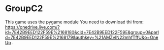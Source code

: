 # GroupC2
This game uses the pygame module
You need to download thi from:
https://onedrive.live.com/?id=7E42B9EED122F59E%2168180&cid=7E42B9EED122F59E&group=0&parId=7E42B9EED122F59E%2168179&authkey=%21AMZvlN22mhfTffU&o=OneUp
.
